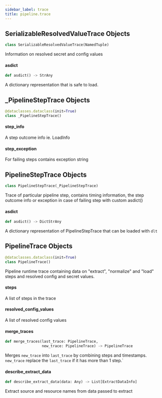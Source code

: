```yaml
---
sidebar_label: trace
title: pipeline.trace
---
```


## SerializableResolvedValueTrace Objects

```python
class SerializableResolvedValueTrace(NamedTuple)
```

Information on resolved secret and config values

#### asdict

```python
def asdict() -> StrAny
```

A dictionary representation that is safe to load.

## \_PipelineStepTrace Objects

```python
@dataclasses.dataclass(init=True)
class _PipelineStepTrace()
```

#### step\_info

A step outcome info ie. LoadInfo

#### step\_exception

For failing steps contains exception string

## PipelineStepTrace Objects

```python
class PipelineStepTrace(_PipelineStepTrace)
```

Trace of particular pipeline step, contains timing information, the step outcome info or exception in case of failing step with custom asdict()

#### asdict

```python
def asdict() -> DictStrAny
```

A dictionary representation of PipelineStepTrace that can be loaded with `dlt`

## PipelineTrace Objects

```python
@dataclasses.dataclass(init=True)
class PipelineTrace()
```

Pipeline runtime trace containing data on "extract", "normalize" and "load" steps and resolved config and secret values.

#### steps

A list of steps in the trace

#### resolved\_config\_values

A list of resolved config values

#### merge\_traces

```python
def merge_traces(last_trace: PipelineTrace,
                 new_trace: PipelineTrace) -> PipelineTrace
```

Merges `new_trace` into `last_trace` by combining steps and timestamps. `new_trace` replace the `last_trace` if it has more than 1 step.`

#### describe\_extract\_data

```python
def describe_extract_data(data: Any) -> List[ExtractDataInfo]
```

Extract source and resource names from data passed to extract

